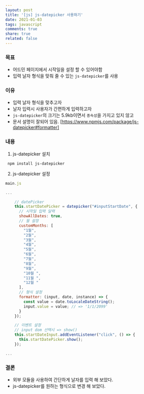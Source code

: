 ```yaml
---
layout: post
title: '[js] js-datepicker 사용하기'
date: 2021-01-03
tags: javascript  
comments: true
share: true
related: false
---
```



### 목표
* 어드민 페이지에서 시작일을 설정 할 수 있어야함  
* 입력 날자 형식을 맞춰 줄 수 있는 `js-datepicker`를 사용 

### 이유
* 입력 날자 형식을 맞추고자 
* 날자 입력시 사용자가 간편하게 입력하고자 
* `js-datepicker`의 크기는 5.9kb이면서 `종속성`을 가지고 있지 않고
* 문서 설명이 잘되어 있음. [https://www.npmjs.com/package/js-datepicker#formatter]

### 내용 
1. js-datepicker 설치 
```
 npm install js-datepicker
```

2. js-datepicker 설정
```js
main.js

...

    // datePicker
    this.startDatePicker = datepicker("#inputStartDate", {
      // 시작일 입력 달력
      showAllDates: true,
      // 월 설정 
      customMonths: [
        "1월",
        "2월",
        "3월",
        "4월",
        "5월",
        "6월",
        "7월",
        "8월",
        "9월",
        "10월 ",
        "11월 ",
        "12월 "
      ],
      // 형식 설정 
      formatter: (input, date, instance) => {
        const value = date.toLocaleDateString();
        input.value = value; // => '1/1/2099'
      }
    });

    // 이벤트 설정 
    // input dom 선택시 => show() 
    this.startDateInput.addEventListener("click", () => {
      this.startDatePicker.show();
    });

... 
```

### 결론
* 외부 모듈을 사용하여 간단하게 날자를 입력 해 보았다. 
* js-datepicker를 원하는 형식으로 변경 해 보았다. 